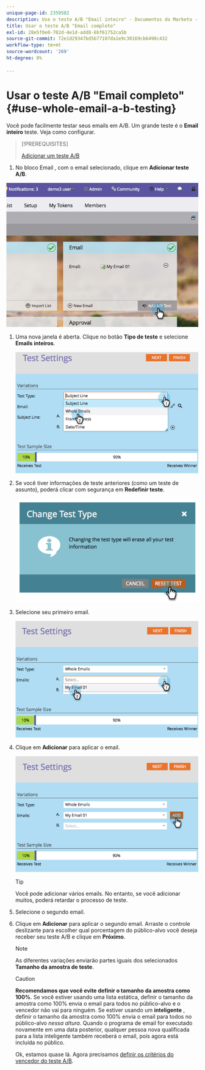 ```yaml
---
unique-page-id: 2359502
description: Use o teste A/B "Email inteiro" - Documentos do Marketo - Documentação do produto
title: Usar o teste A/B "Email completo"
exl-id: 28e5f0e0-702d-4e1d-add8-6bf61752ca5b
source-git-commit: 72e1d29347bd5b77107da1e9c30169cb6490c432
workflow-type: tm+mt
source-wordcount: '269'
ht-degree: 0%

---
```


# Usar o teste A/B &quot;Email completo&quot; {#use-whole-email-a-b-testing}

Você pode facilmente testar seus emails em A/B. Um grande teste é o **Email inteiro** teste. Veja como configurar.

>[!PREREQUISITES]
>
>[Adicionar um teste A/B](/help/marketo/product-docs/email-marketing/email-programs/email-program-actions/email-test-a-b-test/add-an-a-b-test.md)

1. No bloco Email , com o email selecionado, clique em **Adicionar teste A/B**.

![](assets/image2014-9-12-15-3a22-3a12.png)

1. Uma nova janela é aberta. Clique no botão **Tipo de teste** e selecione **Emails inteiros**.

   ![](assets/image2014-9-12-15-3a22-3a27.png)

1. Se você tiver informações de teste anteriores (como um teste de assunto), poderá clicar com segurança em **Redefinir teste**.

   ![](assets/image2014-9-12-15-3a22-3a40.png)

1. Selecione seu primeiro email.

   ![](assets/image2014-9-12-15-3a22-3a52.png)

1. Clique em **Adicionar** para aplicar o email.

   ![](assets/image2014-9-12-15-3a23-3a20.png)

   >[!TIP]
   >
   >Você pode adicionar vários emails. No entanto, se você adicionar muitos, poderá retardar o processo de teste.

1. Selecione o segundo email.

   [](assets/image2014-9-12-15-3a23-3a49.png)

1. Clique em **Adicionar** para aplicar o segundo email. Arraste o controle deslizante para escolher qual porcentagem do público-alvo você deseja receber seu teste A/B e clique em **Próximo**.

   [](assets/image2014-9-12-15-3a24-3a1.png)

   >[!NOTE]
   >
   >As diferentes variações enviarão partes iguais dos selecionados **Tamanho da amostra de teste**.

   >[!CAUTION]
   >
   >**Recomendamos que você evite definir o tamanho da amostra como 100%**. Se você estiver usando uma lista estática, definir o tamanho da amostra como 100% envia o email para todos no público-alvo e o vencedor não vai para ninguém. Se estiver usando um **inteligente** , definir o tamanho da amostra como 100% envia o email para todos no público-alvo _nessa altura_. Quando o programa de email for executado novamente em uma data posterior, qualquer pessoa nova qualificada para a lista inteligente também receberá o email, pois agora está incluída no público.

   Ok, estamos quase lá. Agora precisamos [definir os critérios do vencedor do teste A/B](/help/marketo/product-docs/email-marketing/email-programs/email-program-actions/email-test-a-b-test/define-the-a-b-test-winner-criteria.md).
